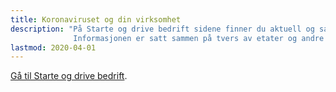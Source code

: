 ```yaml
---
title: Koronaviruset og din virksomhet
description: "På Starte og drive bedrift sidene finner du aktuell og samlet informasjon til næringslivet i forbindelse med koronasituasjonen.
              Informasjonen er satt sammen på tvers av etater og andre myndighetsutøvere."
lastmod: 2020-04-01
---
```



[Gå til Starte og drive bedrift](/starte-og-drive).